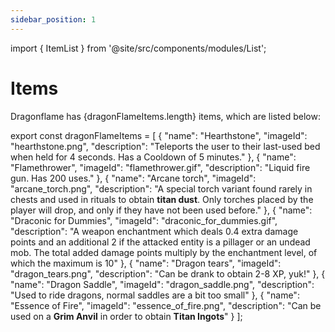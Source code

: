 ```yaml
---
sidebar_position: 1
---
```


import { ItemList } from '@site/src/components/modules/List';

# Items

Dragonflame has <span>{dragonFlameItems.length}</span> items, which are listed below:

<ItemList modId="dragonflame" itemList={dragonFlameItems} />


export const dragonFlameItems = [
  {
    "name": "Hearthstone",
    "imageId": "hearthstone.png",
    "description": "Teleports the user to their last-used bed when held for 4 seconds. Has a Cooldown of 5 minutes."
  },
  {
    "name": "Flamethrower",
    "imageId": "flamethrower.gif",
    "description": "Liquid fire gun. Has 200 uses."
  },
  {
    "name": "Arcane torch",
    "imageId": "arcane_torch.png",
    "description": "A special torch variant found rarely in chests and used in rituals to obtain **titan dust**. Only torches placed by the player will drop, and only if they have not been used before."
  },
  {
    "name": "Draconic for Dummies",
    "imageId": "draconic_for_dummies.gif",
    "description": "A weapon enchantment which deals 0.4 extra damage points and an additional 2 if the attacked entity is a pillager or an undead mob. The total added damage points multiply by the enchantment level, of which the maximum is 10"
  },
  {
    "name": "Dragon tears",
    "imageId": "dragon_tears.png",
    "description": "Can be drank to obtain 2-8 XP, yuk!"
  },
  {
    "name": "Dragon Saddle",
    "imageId": "dragon_saddle.png",
    "description": "Used to ride dragons, normal saddles are a bit too small"
  },
  {
    "name": "Essence of Fire",
    "imageId": "essence_of_fire.png",
    "description": "Can be used on a **Grim Anvil** in order to obtain **Titan Ingots**"
  }
];